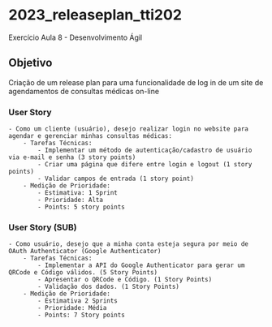 # 2023_releaseplan_tti202
Exercício Aula 8 - Desenvolvimento Ágil
## Objetivo
Criação de um release plan para uma funcionalidade de log in de um site de agendamentos de consultas médicas on-line
### User Story
    - Como um cliente (usuário), desejo realizar login no website para agendar e gerenciar minhas consultas médicas:
        - Tarefas Técnicas:
            - Implementar um método de autenticação/cadastro de usuário via e-mail e senha (3 story points)
            - Criar uma página que difere entre login e logout (1 story points)
            - Validar campos de entrada (1 story point)
        - Medição de Prioridade:
            - Estimativa: 1 Sprint
            - Prioridade: Alta
            - Points: 5 story points
### User Story (SUB)
    - Como usuário, desejo que a minha conta esteja segura por meio de OAuth Authenticator (Google Authenticator)
        - Tarefas Técnicas:
            - Implementar a API do Google Authenticator para gerar um QRCode e Código válidos. (5 Story Points)
            - Apresentar o QRCode e Código. (1 Story Points)
            - Validação dos dados. (1 Story Points)
        - Medição de Prioridade:
            - Estimativa 2 Sprints
            - Prioridade: Média
            - Points: 7 Story points